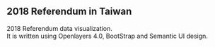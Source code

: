 ## 2018 Referendum  in Taiwan 

2018 Referendum data visualization. <br>
It is written using Openlayers 4.0, BootStrap and Semantic UI design.
